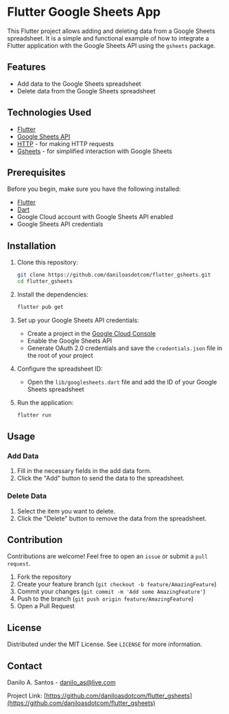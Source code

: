 # Flutter Google Sheets App

This Flutter project allows adding and deleting data from a Google Sheets spreadsheet. It is a simple and functional example of how to integrate a Flutter application with the Google Sheets API using the `gsheets` package.

## Features

- Add data to the Google Sheets spreadsheet
- Delete data from the Google Sheets spreadsheet

## Technologies Used

- [Flutter](https://flutter.dev/)
- [Google Sheets API](https://developers.google.com/sheets/api)
- [HTTP](https://pub.dev/packages/http) - for making HTTP requests
- [Gsheets](https://pub.dev/packages/gsheets) - for simplified interaction with Google Sheets

## Prerequisites

Before you begin, make sure you have the following installed:

- [Flutter](https://flutter.dev/docs/get-started/install)
- [Dart](https://dart.dev/get-dart)
- Google Cloud account with Google Sheets API enabled
- Google Sheets API credentials

## Installation

1. Clone this repository:
    ```bash
    git clone https://github.com/daniloasdotcom/flutter_gsheets.git
    cd flutter_gsheets
    ```

2. Install the dependencies:
    ```bash
    flutter pub get
    ```

3. Set up your Google Sheets API credentials:
    - Create a project in the [Google Cloud Console](https://console.cloud.google.com/)
    - Enable the Google Sheets API
    - Generate OAuth 2.0 credentials and save the `credentials.json` file in the root of your project

4. Configure the spreadsheet ID:
    - Open the `lib/googlesheets.dart` file and add the ID of your Google Sheets spreadsheet

5. Run the application:
    ```bash
    flutter run
    ```

## Usage

### Add Data

1. Fill in the necessary fields in the add data form.
2. Click the "Add" button to send the data to the spreadsheet.

### Delete Data

1. Select the item you want to delete.
2. Click the "Delete" button to remove the data from the spreadsheet.

## Contribution

Contributions are welcome! Feel free to open an `issue` or submit a `pull request`.

1. Fork the repository
2. Create your feature branch (`git checkout -b feature/AmazingFeature`)
3. Commit your changes (`git commit -m 'Add some AmazingFeature'`)
4. Push to the branch (`git push origin feature/AmazingFeature`)
5. Open a Pull Request

## License

Distributed under the MIT License. See `LICENSE` for more information.

## Contact

Danilo A. Santos - [danilo_as@live.com](mailto:danilo_as@live.com)

Project Link: [https://github.com/daniloasdotcom/flutter_gsheets](https://github.com/daniloasdotcom/flutter_gsheets)

